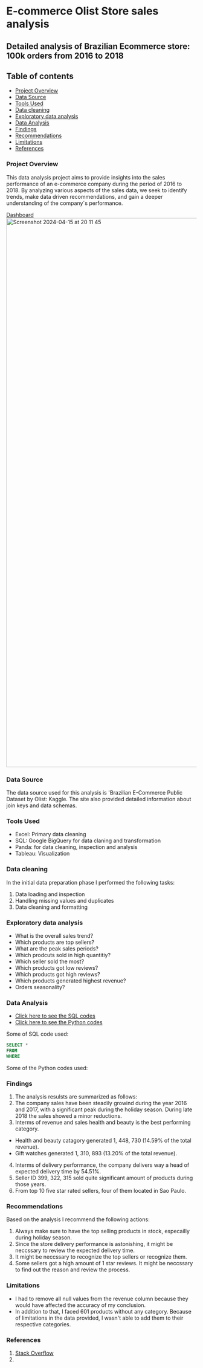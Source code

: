 # E-commerce Olist Store sales analysis
## Detailed analysis of Brazilian Ecommerce store: 100k orders from 2016 to 2018
## Table of contents
 - [Project Overview](#project-overview)
 - [Data Source](#data-source)
 - [Tools Used](#tools-used)
 - [Data cleaning](#data-cleaning)
 - [Exploratory data analysis](#exploratory-data-analysis)
 - [Data Analysis](#data-analysis)
 - [Findings](#findings)
 - [Recommendations](#recommendations)
 - [Limitations](#limitations)
 - [References](#references)

### Project Overview 

This data analysis project aims to provide insights into the sales performance of an e-commerce company during the period of 2016 to 2018. By analyzing various aspects of the sales data, we seek to identify trends, make data driven recommendations, and gain a deeper understanding of the company´s performance. 

[Dashboard](image)
<img width="1454" alt="Screenshot 2024-04-15 at 20 11 45" src="https://github.com/Danieltadele777/Ecommerce-Olist-store/assets/147874875/a2796f5f-35c4-418d-a99c-5121d4a35b51">

### Data Source

The data source used for this analysis is 'Brazilian E-Commerce Public Dataset by Olist: Kaggle. The site also provided detailed information about join keys and data schemas. 

### Tools Used
- Excel: Primary data cleaning
- SQL: Google BigQuery for data claning and transformation
- Panda: for data cleaning, inspection and analysis
- Tableau: Visualization

### Data cleaning
In the initial data preparation phase I performed the following tasks:
1. Data loading and inspection
2. Handling missing values and duplicates
3. Data cleaning and formatting

### Exploratory data analysis
- What is the overall sales trend?
- Which products are top sellers?
- What are the peak sales periods?
- Which prodcuts sold in high quantitiy?
- Which seller sold the most?
- Which products got low reviews?
- Which products got high reviews?
- Which products generated highest revenue?
- Orders seasonality?

### Data Analysis
 - [Click here to see the SQL codes]()
 - [Click here to see the Python codes]()

Some of SQL code used:
```SQL
SELECT *
FROM
WHERE
```
Some of the Python codes used: 


### Findings
1. The analysis resulsts are summarized as follows:
2. The company sales have been steadily growind during the year 2016 and 2017, with a significant peak during the holiday season. During late 2018 the sales showed a minor reductions. 
3. Interms of revenue and sales health and beauty is the best performing category.
- Health and beauty catagory generated 1, 448, 730 (14.59% of the total revenue).
- Gift watches generated 1, 310, 893 (13.20% of the total revenue).
4. Interms of delivery performance, the company delivers way a head of expected delivery time by 54.51%.
5. Seller ID 399, 322, 315 sold quite significant amount of products during those years.
6. From top 10 five star rated sellers, four of them located in Sao Paulo.

### Recommendations
Based on the analysis I recommend the following actions:
1. Always make sure to have the top selling products in stock, especailly during holiday season.
2. Since the store delivery performance is astonishing, it might be neccssary to review the expected delivery time.
3. It might be neccssary to recognize the top sellers or recognize them.
4. Some sellers got a high amount of 1 star reviews. It might be neccssary to find out the reason and review the process.

### Limitations

- I had to remove all null values from the revenue column because they would have affected the accuracy of my conclusion. 
- In addition to that, I faced 601 products without any category. Because of limitations in the data provided, I wasn't able to add them to their respective categories.

### References
1. [Stack Overflow](www.stackoverflow.com)
2. 
